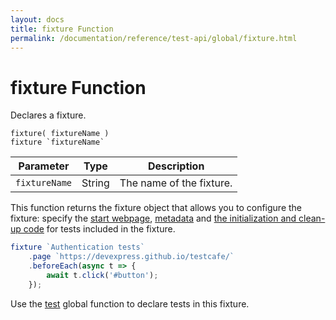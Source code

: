 ```yaml
---
layout: docs
title: fixture Function
permalink: /documentation/reference/test-api/global/fixture.html
---
```

# fixture Function

Declares a fixture.

```text
fixture( fixtureName )
fixture `fixtureName`
```

Parameter     | Type   | Description
------------- | ------ | ------------------------
`fixtureName` | String | The name of the fixture.

This function returns the fixture object that allows you to configure the fixture: specify the [start webpage](../../../guides/basic-guides/test-organization.md#specifying-the-start-webpage), [metadata](../../../guides/basic-guides/test-organization.md#specifying-testing-metadata) and [the initialization and clean-up code](../../../guides/basic-guides/test-organization.md#initialization-and-clean-up) for tests included in the fixture.

```js
fixture `Authentication tests`
    .page `https://devexpress.github.io/testcafe/`
    .beforeEach(async t => {
        await t.click('#button');
    });
```

Use the [test](test.md) global function to declare tests in this fixture.
